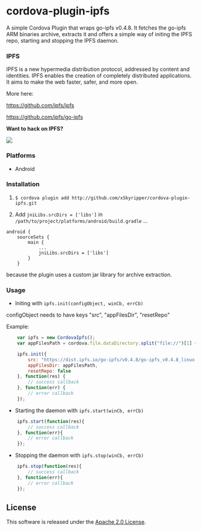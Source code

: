 cordova-plugin-ipfs
===================
A simple Cordova Plugin that wraps go-ipfs v0.4.8. It fetches the go-ipfs ARM binaries archive, extracts it
and offers a simple way of initing the IPFS repo, starting and stopping the IPFS daemon.

### IPFS
IPFS is a new hypermedia distribution protocol, addressed by content and identities. IPFS enables the creation of completely distributed applications. It aims to make the web faster, safer, and more open.

More here:

https://github.com/ipfs/ipfs

https://github.com/ipfs/go-ipfs

**Want to hack on IPFS?**

[![](https://cdn.rawgit.com/jbenet/contribute-ipfs-gif/master/img/contribute.gif)](https://github.com/ipfs/community/blob/master/contributing.md)



### Platforms
- Android

### Installation
1. `$ cordova plugin add http://github.com/xSkyripper/cordova-plugin-ipfs.git`

2. Add `jniLibs.srcDirs = ['libs']` in `/path/to/project/platforms/android/build.gradle` ...
```
android {
    sourceSets {
        main {
            ...
            jniLibs.srcDirs = ['libs']
        }
    }
```
because the plugin uses a custom jar library for archive extraction.

### Usage
* Initing with ```ipfs.init(configObject, winCb, errCb)```

configObject needs to have keys "src", "appFilesDir", "resetRepo"

Example:
```javascript
    var ipfs = new CordovaIpfs();
    var appFilesPath = cordova.file.dataDirectory.split("file://")[1] + "files/";

    ipfs.init({
        src: "https://dist.ipfs.io/go-ipfs/v0.4.8/go-ipfs_v0.4.8_linux-arm.tar.gz",
        appFilesDir: appFilesPath,
        resetRepo: false
    }, function(res) {
        // success callback
    }, function(err) {
        // error callback
    });
```

* Starting the daemon with ```ipfs.start(winCb, errCb)```

```javascript
    ipfs.start(function(res){
        // success callback
    }, function(err){
        // error callback
    });
```

* Stopping the daemon with ```ipfs.stop(winCb, errCb)```

```javascript
    ipfs.stop(function(res){
        // success callback
    }, function(err){
        // error callback
    });
```

## License

This software is released under the [Apache 2.0 License][apache2_license].

[apache2_license]: http://opensource.org/licenses/Apache-2.0
